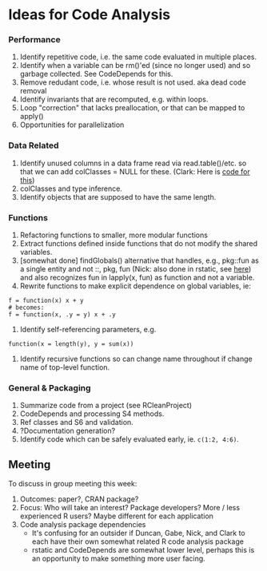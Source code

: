 # Ideas for Code Analysis

### Performance

1. Identify repetitive code, i.e. the same code evaluated in multiple places.
1. Identify when a variable can be rm()'ed (since no longer used) and so garbage collected.
   See CodeDepends for this.
1. Remove redudant code, i.e. whose result is not used. aka dead code removal
1. Identify invariants that are recomputed, e.g. within loops.
1. Loop "correction" that lacks preallocation, or that can be mapped to apply()
1. Opportunities for parallelization

### Data Related

1. Identify unused columns in a data frame read via read.table()/etc. so that we can
   add colClasses = NULL for these. (Clark: Here is [code for
this](https://github.com/clarkfitzg/codedoctor/blob/master/R/read_faster.R))
1. colClasses and type inference.
1. Identify objects that are supposed to have the same length.

### Functions

1. Refactoring functions to smaller, more modular functions
1. Extract functions defined inside functions that do not modify the shared variables.
1. [somewhat done] findGlobals() alternative that handles, e.g.,  pkg::fun as a 
   single entity and not ::, pkg, fun (Nick: also done in rstatic, see
   [here](https://github.com/nick-ulle/rstatic/blob/master/R/collapse_namespaces.R))
   and also recognizes fun in lapply(x, fun)  as  function and not a variable.
2. Rewrite functions to make explicit dependence on global variables, ie:
```{R}
f = function(x) x + y
# becomes:
f = function(x, .y = y) x + .y
```
1. Identify self-referencing parameters, e.g. 
```
function(x = length(y), y = sum(x))
```
1. Identify recursive functions so can change name throughout if change name of top-level function.

### General & Packaging

1. Summarize code from a project (see RCleanProject)
1. CodeDepends and processing S4 methods.
1. Ref classes and S6 and validation.
1. ?Documentation generation?
2. Identify code which can be safely evaluated early, ie. `c(1:2, 4:6)`.


## Meeting

To discuss in group meeting this week:

1. Outcomes: paper?, CRAN package?
2. Focus: Who will take an interest? Package developers? More / less
   experienced R users? Maybe different for each application
2. Code analysis package dependencies
    - It's confusing for an outsider if Duncan, Gabe, Nick, and Clark to
      each have their own somewhat related R code analysis package
    - rstatic and CodeDepends are somewhat lower level, perhaps this is an
      opportunity to make something more user facing.
